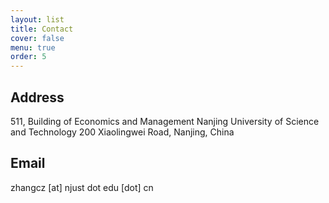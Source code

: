 ```yaml
---
layout: list
title: Contact
cover: false
menu: true
order: 5
---
```

## Address
511, Building of Economics and Management
Nanjing University of Science and Technology
200 Xiaolingwei Road, Nanjing, China 

## Email
zhangcz [at] njust dot edu [dot] cn 
